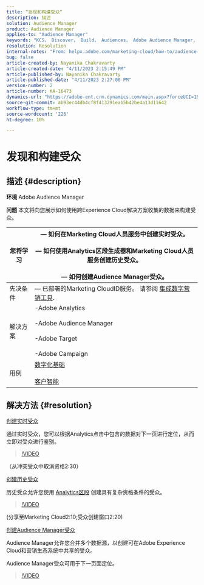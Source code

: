 ```yaml
---
title: “发现和构建受众”
description: 描述
solution: Audience Manager
product: Audience Manager
applies-to: "Audience Manager"
keywords: "KCS， Discover， Build， Audiences， Adobe Audience Manager, How To"
resolution: Resolution
internal-notes: "From: helpx.adobe.com/marketing-cloud/how-to/audience-discovery.html"
bug: false
article-created-by: Nayanika Chakravarty
article-created-date: "4/11/2023 2:15:49 PM"
article-published-by: Nayanika Chakravarty
article-published-date: "4/11/2023 2:27:00 PM"
version-number: 2
article-number: KA-16473
dynamics-url: "https://adobe-ent.crm.dynamics.com/main.aspx?forceUCI=1&pagetype=entityrecord&etn=knowledgearticle&id=86a97157-73d8-ed11-a7c7-6045bd006a22"
source-git-commit: ab93ec44db4cf8f413291eab5b42be4a13d11642
workflow-type: tm+mt
source-wordcount: '226'
ht-degree: 10%

---
```


# 发现和构建受众

## 描述 {#description}


<b>环境</b>
Adobe Audience Manager

<b>问题</b>
本文将向您展示如何使用跨Experience Cloud解决方案收集的数据来构建受众。


| 您将学习 |  — 如何在Marketing Cloud人员服务中创建实时受众。<br><br> — 如何使用Analytics区段生成器和Marketing Cloud人员服务创建历史受众。<br><br> — 如何创建Audience Manager受众。 |
| --- | --- |
| 先决条件 |  — 已部署的Marketing CloudID服务。 请参阅 [集成数字营销工具](https://experienceleague.adobe.com/docs/experience-manager-learn/sites/integrations/experience-platform-data-collection-tags/overview.html). |
| 解决方案 | -Adobe Analytics<br><br>-Adobe Audience Manager<br><br>-Adobe Target<br><br>-Adobe Campaign |
| 用例 | [数字化基础](https://helpx.adobe.com/marketing-cloud/how-to/digital-foundation.html)<br><br>[客户智能](https://experienceleague.adobe.com/docs/experience-platform/profile/ui/user-guide.html?lang=zh-Hans) |





## 解决方法 {#resolution}


<u>创建实时受众</u>

通过实时受众，您可以根据Analytics点击中包含的数据对下一页进行定位，从而立即对受众进行鉴别。




>[!VIDEO](https://video.tv.adobe.com/v/17804t1/)



（从冲突受众中取消资格2:30）



<u>创建历史受众</u>

历史受众允许您使用 [Analytics区段](https://experienceleague.adobe.com/docs/analytics/components/segmentation/seg-home.html?lang=zh-Hans) 创建具有复杂资格条件的受众。




>[!VIDEO](https://video.tv.adobe.com/v/17805/)



(分享至Marketing Cloud2:10;受众创建窗口2:20)

<u>创建Audience Manager受众</u>

Audience Manager允许您合并多个数据源，以创建可在Adobe Experience Cloud和营销生态系统中共享的受众。

Audience Manager受众可用于下一页面定位。




>[!VIDEO](https://video.tv.adobe.com/v/18113t1/)



